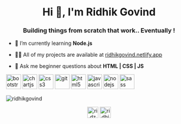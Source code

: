 <h1 align="center">Hi 👋, I'm Ridhik Govind</h1>
<h3 align="center">Building things from scratch that work.. Eventually !</h3>

- 🌱 I’m currently learning **Node.js**

- 👨‍💻 All of my projects are available at [ridhikgovind.netlify.app](ridhikgovind.netlify.app)

- 💬 Ask me beginner questions about **HTML | CSS | JS**

<p align="left"><img src="https://devicons.github.io/devicon/devicon.git/icons/bootstrap/bootstrap-plain.svg" alt="bootstrap" width="40" height="40"/> <img src="https://www.chartjs.org/media/logo-title.svg" alt="chartjs" width="40" height="40"/> <img src="https://devicons.github.io/devicon/devicon.git/icons/css3/css3-original-wordmark.svg" alt="css3" width="40" height="40"/> <img src="https://www.vectorlogo.zone/logos/git-scm/git-scm-icon.svg" alt="git" width="40" height="40"/> <img src="https://devicons.github.io/devicon/devicon.git/icons/html5/html5-original-wordmark.svg" alt="html5" width="40" height="40"/> <img src="https://devicons.github.io/devicon/devicon.git/icons/javascript/javascript-original.svg" alt="javascript" width="40" height="40"/> <img src="https://devicons.github.io/devicon/devicon.git/icons/nodejs/nodejs-original-wordmark.svg" alt="nodejs" width="40" height="40"/> <img src="https://devicons.github.io/devicon/devicon.git/icons/sass/sass-original.svg" alt="sass" width="40" height="40"/></p>

<p><img align="center" src="https://github-readme-stats.vercel.app/api/top-langs/?username=ridhikgovind&layout=compact&hide=html" alt="ridhikgovind" /></p>

<p align="center">
<a href="https://codepen.io/ridz" target="blank"><img align="center" src="https://cdn.jsdelivr.net/npm/simple-icons@3.0.1/icons/codepen.svg" alt="ridz" height="30" width="30" /></a>
<a href="https://linkedin.com/in/ridhikgovind" target="blank"><img align="center" src="https://cdn.jsdelivr.net/npm/simple-icons@3.0.1/icons/linkedin.svg" alt="ridhikgovind" height="30" width="30" /></a>
</p>
